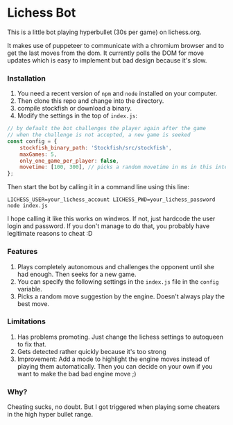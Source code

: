 # Lichess Bot

This is a little bot playing hyperbullet (30s per game) on lichess.org.

It makes use of puppeteer to communicate with a chromium browser and to get the last moves from the dom. It currently polls the DOM for move updates which is easy to implement but bad design because it's slow.

### Installation

1. You need a recent version of `npm` and `node` installed on your computer.
2. Then clone this repo and change into the directory.
3. compile stockfish or download a binary.
4. Modify the settings in the top of `index.js`:

```js
// by default the bot challenges the player again after the game
// when the challenge is not accepted, a new game is seeked
const config = {
    stockfish_binary_path: 'Stockfish/src/stockfish',
    maxGames: 5,
    only_one_game_per_player: false,
    movetime: [100, 300], // picks a random movetime in ms in this interval
};
```

Then start the bot by calling it in a command line using this line:

```
LICHESS_USER=your_lichess_account LICHESS_PWD=your_lichess_password node index.js
```

I hope calling it like this works on windwos. If not, just hardcode the user login and password. If you don't manage to do that, you probably have legitimate reasons to cheat :D

### Features

1. Plays completely autonomous and challenges the opponent until she had enough. Then seeks for a new game.
2. You can specify the following settings in the `index.js` file in the `config` variable.
3. Picks a random move suggestion by the engine. Doesn't always play the best move.

### Limitations

1. Has problems promoting. Just change the lichess settings to autoqueen to fix that.
2. Gets detected rather quickly because it's too strong
3. Improvement: Add a mode to highlight the engine moves instead of playing them automatically. Then you can decide on your own if you want to make the bad bad engine move ;)

### Why?

Cheating sucks, no doubt. But I got triggered when playing some cheaters in the high hyper bullet range.


